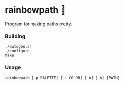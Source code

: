 # rainbowpath 🌈

Program for making paths pretty.

### Building

```shell
./autogen.sh
./configure
make
```

### Usage

```shell
rainbowpath [-p PALETTE] [-s COLOR] [-n] [-h] [PATH]
```
